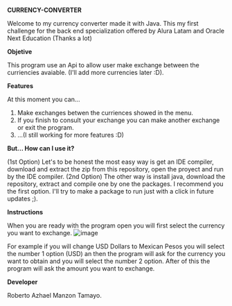 **CURRENCY-CONVERTER**


Welcome to my currency converter made it with Java. This my first challenge for the back end specialization 
offered by Alura Latam and Oracle Next Education (Thanks a lot)


**Objetive**


This program use an Api to allow user make exchange between the curriencies
avaiable. (I'll add more currencies later :D).


**Features**


At this moment you can...
1. Make exchanges betwen the curriences showed in the menu.
2. If you finish to consult your exchange you can make another exchange or exit the program.
3. ...(I still working for more features :D)

   
**But... How can I use it?**


(1st Option) Let's to be honest the most easy way is get an IDE compiler, download and extract the zip from this repository, open the proyect and run by the IDE compiler.
(2nd Option) The other way is install java, download the repository, extract and compile one by one the packages.
I recommend you the first option. I'll try to make a package to run just with a click in future updates ;).


**Instructions**


When you are ready with the program open you will first select the currency you want to exchange. 
![image](https://github.com/AzhaelMz/Currency-Converter/assets/158383050/b776bdd6-bb91-427a-936b-6c86823979b1)

For example if you will change USD Dollars to Mexican Pesos you will select the number 1 option (USD) an then the program will
ask for the currency you want to obtain and you will select the number 2 option.
After of this the program will ask the amount you want to exchange.

**Developer**


Roberto Azhael Manzon Tamayo.

